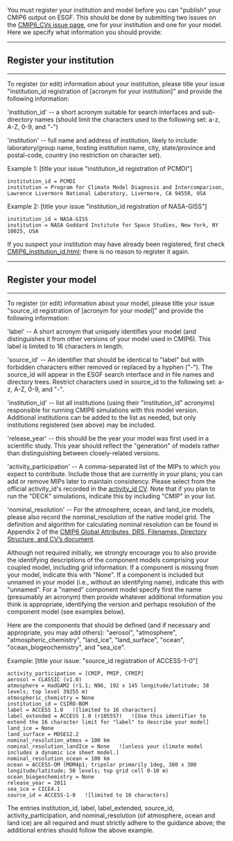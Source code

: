 You must register your institution and model before you can "publish" your CMIP6 output on ESGF.  This should be done by submitting two issues on the [CMIP6_CVs issue page](https://github.com/WCRP-CMIP/CMIP6_CVs/issues/new?title=CV), one for your institution and one for your model.  Here we specify what information you should provide:

*********************************************
## Register your institution
*********************************************
To register (or edit) information about your institution, please title your issue "institution_id registration of [acronym for your institution]" and  provide the following information:

'institution_id'  -- a short acronym suitable for search interfaces and sub-directory names (should limit the characters used to the following set: a-z, A-Z, 0-9, and "-")

'institution' -- full name and address of institution, likely to include: laboratory/group name, hosting institution name, city, state/province and postal-code, country  (no restriction on character set).

Example 1:
[title your issue "institution_id registration of PCMDI"]

    institution_id = PCMDI
    institution = Program for Climate Model Diagnosis and Intercomparison, Lawrence Livermore National Laboratory, Livermore, CA 94550, USA
    
Example 2:
[title your issue "institution_id registration of NASA-GISS"]

    institution_id = NASA-GISS
    institution = NASA Goddard Institute for Space Studies, New York, NY 10025, USA 
    
If you suspect your institution may have already been registered, first check [CMIP6_institution_id.html](http://rawgit.com/WCRP-CMIP/CMIP6_CVs/master/src/CMIP6_institution_id.html); there is no reason to register it again.

*********************************************
## Register your model
*********************************************
To register (or edit) information about your model, please title your issue "source_id registration of [acronym for your model]" and  provide the following information:

'label' -- A short acronym that uniquely identifies your model (and distinguishes it from other versions of your model used in CMIP6). This label is limited to 16 characters in length.

'source_id' -- An identifier that should be identical to "label" but with forbidden characters either removed or replaced by a hyphen ("-"). The source_id will appear in the ESGF search interface and in file names and directory trees. Restrict characters used in source_id to the following set:  a-z, A-Z, 0-9, and "-".

'institution_id' -- list all institutions (using their "institution_id" acronyms) responsible for running CMIP6 simulations with this model version. Additional institutions can be added to the list as needed, but only institutions registered (see above) may be included.

'release_year' -- this should be the year your model was first used in a scientific study. This year should reflect the "generation" of models rather than distinguishing between closely-related versions.

'activity_participation' -- A comma-separated list of the MIPs to which you expect to contribute. Include those that are currently in your plans; you can add or remove MIPs later to maintain consistency. Please select from the official activity_id's recorded in the [activity_id CV](https://github.com/WCRP-CMIP/CMIP6_CVs/blob/master/CMIP6_activity_id.json). Note that if you plan to run the "DECK" simulations, indicate this by including "CMIP" in your list.

'nominal_resolution' -- For the atmosphere, ocean, and land_ice models, please also record the nominal_resolution of the native model grid. The definition and algorithm for calculating nominal resolution can be found in Appendix 2 of the [CMIP6 Global Attributes, DRS, Filenames, Directory Structure, and CV’s document](https://docs.google.com/document/d/1h0r8RZr_f3-8egBMMh7aqLwy3snpD6_MrDz1q8n5XUk/edit).

Although not required initially, we strongly encourage you to also provide the identifying descriptions of the component models comprising your coupled model, including grid information.  If a component is missing from your model, indicate this with "None".  If a component is included but unnamed in your model (i.e., without an identifying name), indicate this with "unnamed".  For a "named" component model specify first the name (presumably an acronym) then provide whatever additional information you think is appropriate, identifying the version and perhaps resolution of the component model (see examples below).  

Here are the components that should be defined (and if necessary and appropriate, you may add others):
"aerosol", "atmosphere", "atmospheric_chemistry", "land_ice", "land_surface", "ocean", "ocean_biogeochemistry", and "sea_ice".

Example:
[title your issue: "source_id registration of ACCESS-1-0"]

    activity_participation = [CMIP, PMIP, CFMIP]
    aerosol = CLASSIC (v1.0)
    atmosphere = HadGAM2 (r1.1; N96, 192 x 145 longitude/latitude; 38 levels; top level 39255 m)    
    atmospheric_chemistry = None
    institution_id = CSIRO-BOM
    label = ACCESS 1.0   ![limited to 16 characters]
    label_extended = ACCESS 1.0 (r105557)   ![Use this identifier to extend the 16 character limit for "label" to describe your model]
    land_ice = None
    land_surface = MOSES2.2
    nominal_resolution_atmos = 100 km
    nominal_resolution_landIce = None   ![unless your climate model includes a dynamic ice sheet model.]
    nominal_resolution_ocean = 100 km
    ocean = ACCESS-OM (MOM4p1; tripolar primarily 1deg, 360 x 300 longitude/latitude; 50 levels; top grid cell 0-10 m)    
    ocean_biogeochemistry = None
    release_year = 2011
    sea_ice = CICE4.1
    source_id = ACCESS-1-0   ![limited to 16 characters]
    
The entries institution_id, label, label_extended, source_id, activity_participation, and nominal_resolution (of atmosphere, ocean and land ice) are all required and must strictly adhere to the guidance above; the additional entries should follow the above example.
